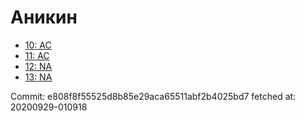 # Аникин
- [10: AC](10.md)
- [11: AC](11.md)
- [12: NA](12.md)
- [13: NA](13.md)

Commit: e808f8f55525d8b85e29aca65511abf2b4025bd7
 fetched at: 20200929-010918
